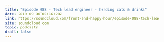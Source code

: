 ```yaml
---
title: "Episode 088 - Tech lead engineer - herding cats & drinks"
date: 2019-09-30T05:16:28Z
link: https://soundcloud.com/front-end-happy-hour/episode-088-tech-lead-engineer-herding-cats-drinks?utm_medium=RSS&utm_source=hune
site: soundcloud.com
topic: podcasts 
draft: false
---
```

